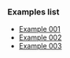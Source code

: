 ### Examples list

- [Example 001](sketch_001/index.html)
- [Example 002](sketch_002/index.html)
- [Example 003](sketch_003/index.html)
